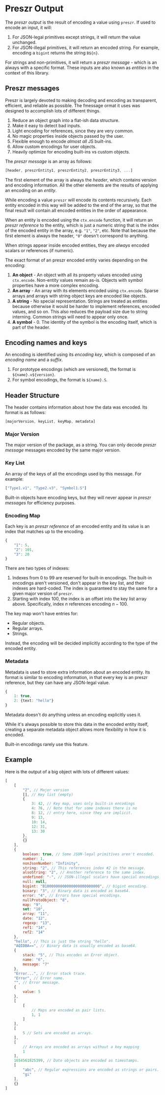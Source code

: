# Preszr Output

The _preszr output_ is the result of encoding a value using `preszr`. If used to encode an input, it will:

1. For JSON-legal primitives except strings, it will return the value unchanged.
2. For JSON-illegal primitives, it will return an encoded string. For example, encoding a `bigint` returns the string `B${n}`.

For strings and non-primitives, it will return a _preszr message_ - which is an always with a specific format. These inputs are also known as _entities_ in the context of this library.

## Preszr messages

Preszr is largely devoted to making decoding and encoding as transparent, efficient, and reliable as possible. The fmessage ormat it uses was designed to accomplish lots of different things.

1. Reduce an object graph into a flat-ish data structure.
2. Make it easy to detect bad inputs.
3. Light encoding for references, since they are very common.
4. No magic properties inside objects passed by the user.
5. Flexible enough to encode _almost all_ JS built-ins.
6. Allow custom encodings for user objects.
7. Heavily optimize for encoding built-ins vs custom objects.

The _preszr message_ is an array as follows:

```typescript
[header, preszrEntity1, preszrEntity2, preszrEntity3, ...]
```

The first element of the array is always the _header_, which contains version and encoding information. All the other elements are the results of applying an encoding on an _entity_.

While encoding a value `preszr` will encode its contents recursively. Each entity encoded in this way will be added to the end of the array, so that the final result will contain all encoded entities in the order of appearance.

When an entity is encoded using the `ctx.encode` function, it will return an _preszr reference_ to the entity, which is just a numeric string that is the index of the encoded entity in the array, e.g. `"1"`, `"2"`, etc. Note that because the first element is always the header, `"0"` doesn't correspond to anything.

When strings appear inside encoded entities, they are _always_ encoded scalars or references (if numeric).

The exact format of an preszr encoded entity varies depending on the encoding:

1. **An object** - An object with all its property values encoded using `ctx.encode`. Non-entity values remain as-is. Objects with symbol properties have a more complex encoding.
2. **An array** - An array with its elements encoded using `ctx.encode`. Sparse arrays and arrays with string object keys are encoded like objects.
3. **A string** - No special representation. Strings are treated as entities because otherwise it would be harder to implement references, encoded values, and so on. This also reduces the payload size due to string interning. Common strings will need to appear only once.
4. **A symbol** - 0. The identity of the symbol is the encoding itself, which is part of the header.

## Encoding names and keys

An encoding is identified using its _encoding key_, which is composed of an _encoding name_ and a _suffix_.

1. For prototype encodings (which are versioned), the format is `${name}.v${version}`.
2. For symbol encodings, the format is `${name}.S`.

## Header Structure

The header contains information about how the data was encoded. Its format is as follows:

```javascript
[majorVersion, keyList, keyMap, metadata]
```

### Major Version

The major version of the package, as a string. You can only decode _preszr message_ messages encoded by the same major version.

### Key List

An array of the keys of all the encodings used by this message. For example:

```typescript
["Type1.v1", "Type2.v3", "Symbol1.S"]
```

Built-in objects have encoding keys, but they will never appear in _preszr messages_ for efficiency purposes.

### Encoding Map

Each key is an _preszr reference_ of an encoded entity and its value is an index that matches up to the encoding.

```typescript
{
    "1": 5,
    "2": 101,
    "3": 20
}
```

There are two types of indexes:

1. Indexes from $0$ to $99$ are reserved for built-in encodings. The built-in encodings aren't versioned, don't appear in the key list, and their indexes are hard-coded. The index is guaranteed to stay the same for a given major version of `preszr`.
2. Starting with index $100$, the index is an offset into the key list array above. Specifically, index $n$ references encoding $n - 100$.

The key map won't have entries for:

-   Regular objects.
-   Regular arrays.
-   Strings.

Instead, the encoding will be decided implicitly according to the type of the encoded entity.

### Metadata

Metadata is used to store extra information about an encoded entity. Its format is similar to encoding information, in that every key is an preszr reference, but they can have any JSON-legal value.

```typescript
{
    1: true,
    2: {text: "hello"}
}
```

Metadata doesn't do anything unless an encoding explicitly uses it.

While it's always possible to store this data in the encoded entity itself, creating a separate metadata object allows more flexibility in how it is encoded.

Built-in encodings rarely use this feature.

## Example

Here is the output of a big object with lots of different values:

```javascript
[
    [
        "2", // Major version
        [], // Key list (empty)
        {
            3: 42, // Key map, uses only built-in encodings
            4: 76, // Note that for some indexes there is no
            8: 12, // entry here, since they are implicit.
            9: 13,
            10: 14,
            12: 31,
            13: 30
        },
        {}
    ],
    {
        boolean: true, // Some JSON-legal primitives aren't encoded.
        number: 1,
        nonJsonNumber: "Infinity",
        string: "2", // This references index #2 in the message.
        alsoString: "2", // Another reference to the same index.
        undefined: "-", // JSON-illegal scalars have special encodings.
        null: null,
        bigint: "B1000000000000000000000000", // bigint encoding.
        binary: "3", // Binary data is encoded as base64.
        error: "4", // Errors have special encodings.
        nullProtoObject: "8",
        map: "9",
        set: "10",
        array: "11",
        date: "12",
        regexp: "13",
        ref1: "14",
        ref2: "14"
    },
    "hello", // This is just the string "hello".
    "AQIDBA==", // Binary data is usually encoded as base64.
    {
        stack: "5", // This encodes an Error object.
        name: "6",
        message: "7"
    },
    "Error...", // Error stack trace.
    "Error", // Error name.
    "", // Error message.
    {
        value: 5
    },
    [
        [
            // Maps are encoded as pair lists.
            1, 1
        ]
    ],
    [
        5 // Sets are encoded as arrays.
    ],
    [
        // Arrays are encoded as arrays without a key mapping
        1
    ],
    1654561825399, // Date objects are encoded as timestamps.
    [
        "abc", // Regular expressions are encoded as strings or pairs.
        "gi"
    ],
    {}
]
```

